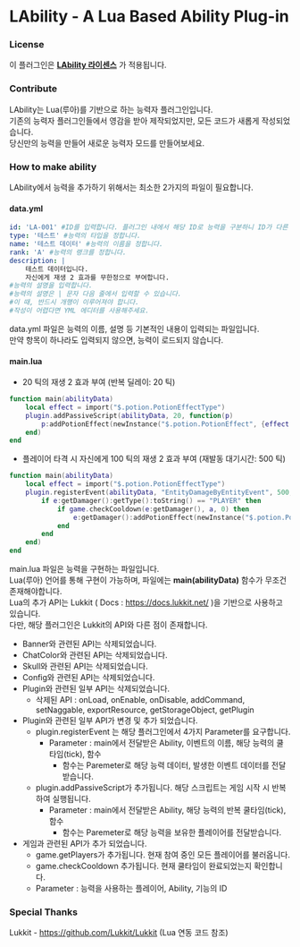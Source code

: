 # LAbility - A Lua Based Ability Plug-in
### License
이 플러그인은 [**LAbility 라이센스**](https://github.com/MINUTE1084/LAbility/blob/master/LICENSE.md) 가 적용됩니다. 
### Contribute
LAbility는 Lua(루아)를 기반으로 하는 능력자 플러그인입니다.\
기존의 능력자 플러그인들에서 영감을 받아 제작되었지만, 모든 코드가 새롭게 작성되었습니다.\
당신만의 능력을 만들어 새로운 능력자 모드를 만들어보세요.

### How to make ability
LAbility에서 능력을 추가하기 위해서는 최소한 2가지의 파일이 필요합니다.
#### data.yml
```yaml
id: 'LA-001' #ID를 입력합니다. 플러그인 내에서 해당 ID로 능력을 구분하니 ID가 다른 능력과 겹치지 않도록 해주세요.
type: '테스트' #능력의 타입을 정합니다.
name: '테스트 데이터' #능력의 이름을 정합니다.
rank: 'A' #능력의 랭크를 정합니다.
description: | 
    테스트 데이터입니다.
    자신에게 재생 2 효과를 무한정으로 부여합니다.
#능력의 설명을 입력합니다.
#능력의 설명은 | 문자 다음 줄에서 입력할 수 있습니다.
#이 때, 반드시 개행이 이루어져야 합니다.
#작성이 어렵다면 YML 에디터를 사용해주세요.
```
data.yml 파일은 능력의 이름, 설명 등 기본적인 내용이 입력되는 파일입니다.\
만약 항목이 하나라도 입력되지 않으면, 능력이 로드되지 않습니다.

#### main.lua
 - 20 틱의 재생 2 효과 부여 (반복 딜레이: 20 틱)
```lua
function main(abilityData)
	local effect = import("$.potion.PotionEffectType")
	plugin.addPassiveScript(abilityData, 20, function(p)
		p:addPotionEffect(newInstance("$.potion.PotionEffect", {effect.REGENERATION, 20, 1}))
	end)
end
```

 - 플레이어 타격 시 자신에게 100 틱의 재생 2 효과 부여 (재발동 대기시간: 500 틱)
```lua
function main(abilityData)
	local effect = import("$.potion.PotionEffectType")
	plugin.registerEvent(abilityData, "EntityDamageByEntityEvent", 500, function(a, e)
		if e:getDamager():getType():toString() == "PLAYER" then
			if game.checkCooldown(e:getDamager(), a, 0) then
				e:getDamager():addPotionEffect(newInstance("$.potion.PotionEffect", {effect.REGENERATION, 100, 1}))
			end
		end
	end)
end
```
main.lua 파일은 능력을 구현하는 파일입니다.\
Lua(루아) 언어를 통해 구현이 가능하며, 파일에는 **main(abilityData)** 함수가 무조건 존재해야합니다.\
Lua의 추가 API는 Lukkit ( Docs : https://docs.lukkit.net/ )을 기반으로 사용하고 있습니다.\
다만, 해당 플러그인은 Lukkit의 API와 다른 점이 존재합니다.
 - Banner와 관련된 API는 삭제되었습니다.
 - ChatColor와 관련된 API는 삭제되었습니다.
 - Skull와 관련된 API는 삭제되었습니다.
 - Config와 관련된 API는 삭제되었습니다.
 - Plugin와 관련된 일부 API는 삭제되었습니다.
   - 삭제된 API : onLoad, onEnable, onDisable, addCommand, setNaggable, exportResource, getStorageObject, getPlugin
 - Plugin와 관련된 일부 API가 변경 및 추가 되었습니다.
   - plugin.registerEvent 는 해당 플러그인에서 4가지 Parameter를 요구합니다.
     - Parameter : main에서 전달받은 Ability, 이벤트의 이름, 해당 능력의 쿨타임(tick), 함수
       - 함수는 Paremeter로 해당 능력 데이터, 발생한 이벤트 데이터를 전달받습니다.
   - plugin.addPassiveScript가 추가됩니다. 해당 스크립트는 게임 시작 시 반복하여 실행됩니다.
     - Parameter : main에서 전달받은 Ability, 해당 능력의 반복 쿨타임(tick), 함수
       - 함수는 Paremeter로 해당 능력을 보유한 플레이어를 전달받습니다.
 - 게임과 관련된 API가 추가 되었습니다.
    - game.getPlayers가 추가됩니다. 현재 참여 중인 모든 플레이어를 불러옵니다.
    - game.checkCooldown 추가됩니다. 현재 쿨타임이 완료되었는지 확인합니다.
     - Parameter : 능력을 사용하는 플레이어, Ability, 기능의 ID

### Special Thanks
Lukkit - https://github.com/Lukkit/Lukkit (Lua 연동 코드 참조)
